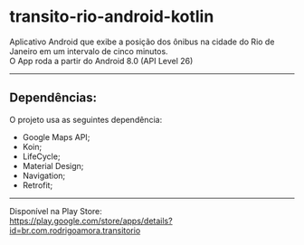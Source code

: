 # transito-rio-android-kotlin
Aplicativo Android que exibe a posição dos ônibus na cidade do Rio de Janeiro em um intervalo de cinco minutos.
<br>
O App roda a partir do Android 8.0 (API Level 26)

<hr>

Dependências:
-------------
O projeto usa as seguintes dependência:

- Google Maps API;
- Koin;
- LifeCycle;
- Material Design;
- Navigation;
- Retrofit;

<hr>

Disponível na Play Store: <br>
https://play.google.com/store/apps/details?id=br.com.rodrigoamora.transitorio
